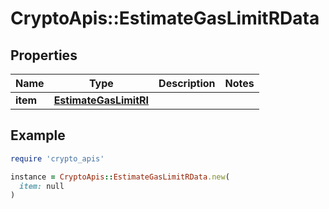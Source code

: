 # CryptoApis::EstimateGasLimitRData

## Properties

| Name | Type | Description | Notes |
| ---- | ---- | ----------- | ----- |
| **item** | [**EstimateGasLimitRI**](EstimateGasLimitRI.md) |  |  |

## Example

```ruby
require 'crypto_apis'

instance = CryptoApis::EstimateGasLimitRData.new(
  item: null
)
```

